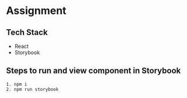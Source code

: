 # Assignment

## Tech Stack

* React
* Storybook

## Steps to run and view component in Storybook

```
1. npm i
2. npm run storybook
```
